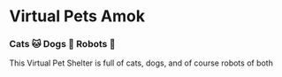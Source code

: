 # Virtual Pets Amok

### **Cats** :cat: **Dogs** :dog: **Robots** :robot: 

This Virtual Pet Shelter is full of cats, dogs, and of course robots of both

